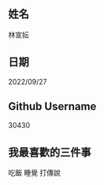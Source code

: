 姓名
----
林宣妘

日期
----
2022/09/27

Github Username
---------------
30430

我最喜歡的三件事
---------------
吃飯 睡覺 打傳說